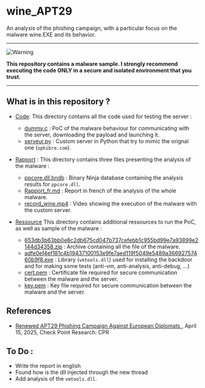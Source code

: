 # wine_APT29
An analysis of the phishing campaign, with a particular focus on the malware wine.EXE and its behavior.

---

![Warning](https://img.shields.io/badge/Warning-Malware%20Sample-red)

**This repository contains a malware sample. I strongly recommend executing the code ONLY in a secure and isolated environment that you trust.**

---

## What is in this repository ?

- [Code](Code/): This directory contains all the code used for testing the server :
    - [dummy.c](Code/dummy.c) : PoC of the malware behaviour for communicating with the server, downloading the payload and launching it.
    - [serveur.py](Code/serveur.py) : Custom server in Python that try to mimic the orignal one (`ophibre.com`).

- [Rapport](Rapport/) : This directory contains three files presenting the analysis of the malware :
    - [ppcore.dll.bndb](Rapport/ppcore.dll.bndb) : Binary Ninja database containing the analysis results for `ppcore.dll`.
    - [Rapport_fr.md](Rapport/Rapport_fr.md) : Report in french of the analysis of the whole malware.
    - [record_wine.mp4](Rapport/record_wine.mp4) : Video showing the execution of the malware with the custom server.

- [Ressource](Ressource/) This directory contains additional ressources to run the PoC, as well as sample of the malware :
    - [653db3b63bb0e8c2db675cd047b737cefebb1c955bd99e7a93899e2144d34358.zip](Ressource/653db3b63bb0e8c2db675cd047b737cefebb1c955bd99e7a93899e2144d34358.zip) : Archive containing all the file of the malware.
    - [adfe0ef4ef181c4b19437100153e9fe7aed119f5049e5489a36692757460b9f8.exe](Ressource/adfe0ef4ef181c4b19437100153e9fe7aed119f5049e5489a36692757460b9f8.exe) : Library (`vmtools.dll`) used for installing the backdoor and for making some tests (anti-vm, anti-analysis, anti-debug, ...)
    - [cert.pem](Ressource/cert.pem) : Certificate file required for secure communication between the malware and the server.
    - [key.pem](Ressource/key.pem) : Key file required for secure communication between the malware and the server.

## References

- [Renewed APT29 Phishing Campaign Against European Diplomats
](https://research.checkpoint.com/2025/apt29-phishing-campaign/?source=post_page-----fd72fa1430b6---------------------------------------), April 15, 2025, Check Point Research: CPR


## To Do :

- Write the report in english
- Found how is the dll injected through the new thread
- Add analysis of the `vmtools.dll`.